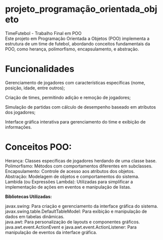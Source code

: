 # projeto_programação_orientada_objeto

TimeFutebol - Trabalho Final em POO<br>
Este projeto em Programação Orientada a Objetos (POO) implementa a estrutura de um time de futebol, abordando conceitos fundamentais da POO, como herança, polimorfismo, encapsulamento, e abstração.

# Funcionalidades

Gerenciamento de jogadores com características específicas (nome, posição, idade, entre outros);<br>

Criação de times, permitindo adição e remoção de jogadores;<br>

Simulação de partidas com cálculo de desempenho baseado em atributos dos jogadores;<br>

Interface gráfica interativa para gerenciamento do time e exibição de informações.

# Conceitos POO:

Herança: Classes específicas de jogadores herdando de uma classe base.<br>
Polimorfismo: Métodos com comportamentos diferentes em subclasses.<br>
Encapsulamento: Controle de acesso aos atributos dos objetos.<br>
Abstração: Modelagem de objetos e comportamentos do sistema.<br>
Lambida (ou Expressões Lambda): Utilizadas para simplificar a implementação de ações em eventos e manipulação de listas.

**Bibliotecas Utilizadas:**

javax.swing: Para criação e gerenciamento da interface gráfica do sistema.<br>
javax.swing.table.DefaultTableModel: Para exibição e manipulação de dados em tabelas dinâmicas.<br>
java.awt: Para personalização de layouts e componentes gráficos.<br>
java.awt.event.ActionEvent e java.awt.event.ActionListener: Para manipulação de eventos da interface gráfica.
